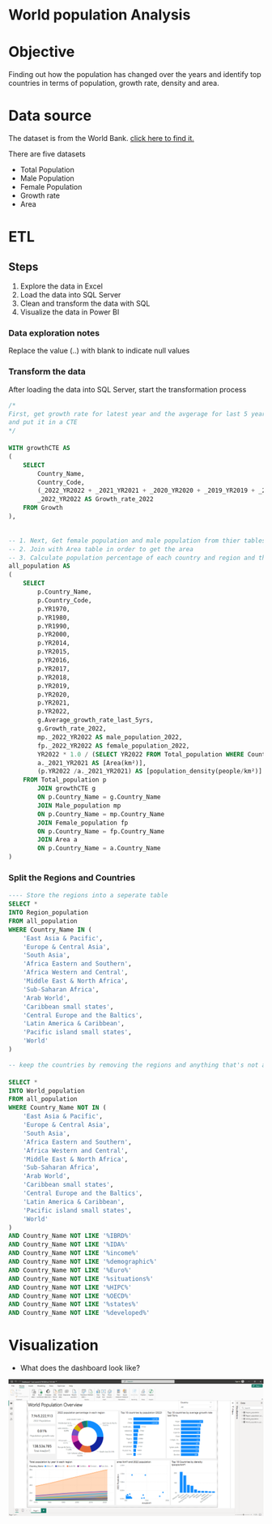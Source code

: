 # World population Analysis 


# Objective 

Finding out how the population has changed over the years and identify top countries in terms of population, growth rate, density and area.


# Data source 

The dataset is from the World Bank. [click here to find it.](https://databank.worldbank.org/reports.aspx?source=2&series=SP.POP.TOTL&country=)


There are five datasets
- Total Population
- Male Population
- Female Population
- Growth rate
- Area


# ETL

## Steps

1. Explore the data in Excel
2. Load the data into SQL Server
3. Clean and transform the data with SQL
4. Visualize the data in Power BI

### Data exploration notes

Replace the value (..) with blank to indicate null values


### Transform the data 

After loading the data into SQL Server, start the transformation process


```sql
/*
First, get growth rate for latest year and the avgerage for last 5 years
and put it in a CTE
*/

WITH growthCTE AS
(
	SELECT 
		Country_Name,
		Country_Code,
		(_2022_YR2022 + _2021_YR2021 + _2020_YR2020 + _2019_YR2019 + _2018_YR2018) / 5 AS Average_growth_rate_last_5yrs,
		_2022_YR2022 AS Growth_rate_2022
	FROM Growth
),
```

```sql

-- 1. Next, Get female population and male population from thier tables and join them with the Total population table along with the growth rate from the growthCTE
-- 2. Join with Area table in order to get the area
-- 3. Calculate population percentage of each country and region and the population density and put the result inside another CTE
all_population AS
(
	SELECT
		p.Country_Name,
		p.Country_Code,
		p.YR1970,
		p.YR1980,
		p.YR1990,
		p.YR2000,
		p.YR2014,
		p.YR2015,
		p.YR2016,
		p.YR2017,
		p.YR2018,
		p.YR2019,
		p.YR2020,
		p.YR2021,
		p.YR2022,
		g.Average_growth_rate_last_5yrs,
		g.Growth_rate_2022,
		mp._2022_YR2022 AS male_population_2022,
		fp._2022_YR2022 AS female_population_2022,
		YR2022 * 1.0 / (SELECT YR2022 FROM Total_population WHERE Country_Name = 'World') AS percentage_of_world_population_2022,
		a._2021_YR2021 AS [Area(km²)],
		(p.YR2022 /a._2021_YR2021) AS [population_density(people/km²)]
	FROM Total_population p
		JOIN growthCTE g
		ON p.Country_Name = g.Country_Name
		JOIN Male_population mp
		ON p.Country_Name = mp.Country_Name
		JOIN Female_population fp
		ON p.Country_Name = fp.Country_Name
		JOIN Area a
		ON p.Country_Name = a.Country_Name
)

```

### Split the Regions and Countries
```sql
---- Store the regions into a seperate table
SELECT *
INTO Region_population
FROM all_population
WHERE Country_Name IN (
	'East Asia & Pacific',
	'Europe & Central Asia',
	'South Asia',
	'Africa Eastern and Southern',
	'Africa Western and Central',
	'Middle East & North Africa',
	'Sub-Saharan Africa',
	'Arab World',
	'Caribbean small states',
	'Central Europe and the Baltics',
	'Latin America & Caribbean',
	'Pacific island small states',
	'World'
)

```

```sql
-- keep the countries by removing the regions and anything that's not a country and storing the result in a new table

SELECT *
INTO World_population
FROM all_population
WHERE Country_Name NOT IN (
	'East Asia & Pacific',
	'Europe & Central Asia',
	'South Asia',
	'Africa Eastern and Southern',
	'Africa Western and Central',
	'Middle East & North Africa',
	'Sub-Saharan Africa',
	'Arab World',
	'Caribbean small states',
	'Central Europe and the Baltics',
	'Latin America & Caribbean',
	'Pacific island small states',
	'World'
)
AND Country_Name NOT LIKE '%IBRD%'
AND Country_Name NOT LIKE '%IDA%'
AND Country_Name NOT LIKE '%income%'
AND Country_Name NOT LIKE '%demographic%'
AND Country_Name NOT LIKE '%Euro%'
AND Country_Name NOT LIKE '%situations%'
AND Country_Name NOT LIKE '%HIPC%'
AND Country_Name NOT LIKE '%OECD%'
AND Country_Name NOT LIKE '%states%'
AND Country_Name NOT LIKE '%developed%'


```

# Visualization

- What does the dashboard look like?

![Power BI Dashboard](Images/Dashboard.png)